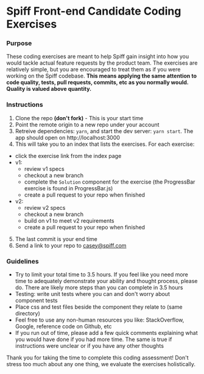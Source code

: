 # Spiff Front-end Candidate Coding Exercises

### Purpose
These coding exercises are meant to help Spiff gain insight into how you would tackle actual feature requests by the product team. The exercises are relatively simple, but you are encouraged to treat them as if you were working on the Spiff codebase. **This means applying the same attention to code quality, tests, pull requests, commits, etc as you normally would. Quality is valued above quantity.**

### Instructions
1. Clone the repo **(don't fork)** - This is your start time
2. Point the remote origin to a new repo under your account 
3. Retreive dependencies: `yarn`, and start the dev server: `yarn start`. The app should open on http://localhost:3000
4. This will take you to an index that lists the exercises. For each exercise:
  - click the exercise link from the index page
  - v1:
    - review v1 specs
    - checkout a new branch
    - complete the `Solution` component for the exercise (the ProgressBar exercise is found in ProgressBar.js)
    - create a pull request to your repo when finished
  - v2:
    - review v2 specs
    - checkout a new branch
    - build on v1 to meet v2 requirements
    - create a pull request to your repo when finished
5. The last commit is your end time
6. Send a link to your repo to casey@spiff.com

### Guidelines

- Try to limit your total time to 3.5 hours. If you feel like you need more time to adequately demonstrate your ability and thought process, please do. There are likely more steps than you can complete in 3.5 hours
- Testing: write unit tests where you can and don't worry about component tests
- Place css and test files beside the component they relate to (same directory)
- Feel free to use any non-human resources you like: StackOverflow, Google, reference code on Github, etc
- If you run out of time, please add a few quick comments explaining what you would have done if you had more time. The same is true if instructions were unclear or if you have any other thoughts

Thank you for taking the time to complete this coding assessment! Don't stress too much about any one thing, we evaluate the exercises holistically.
